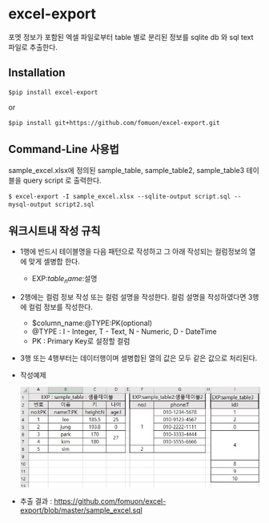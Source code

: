 # excel-export
포멧 정보가 포함된 엑셀 파일로부터 table 별로 분리된 정보를 sqlite db 와 sql text 파일로 추출한다.

## Installation

```
$pip install excel-export
```
or
```
$pip install git+https://github.com/fomuon/excel-export.git
```

## Command-Line 사용법

sample_excel.xlsx에 정의된 sample_table, sample_table2, sample_table3 테이블을 query script 로 출력한다.
```
$ excel-export -I sample_excel.xlsx --sqlite-output script.sql --mysql-output script2.sql
```

## 워크시트내 작성 규칙

* 1행에 반드시 테이블명을 다음 패턴으로 작성하고 그 아래 작성되는 컬럼정보의 열에 맞게 셀병합 한다.
	* EXP:$table_name:$설명
* 2행에는 컬럼 정보 작성 또는 컬럼 설명을 작성한다. 컬럼 설명을 작성하였다면 3행에 컬럼 정보를 작성한다.
	* $column_name:@TYPE:PK(optional)
	* @TYPE : I - Integer, T - Text, N - Numeric, D - DateTime
	* PK : Primary Key로 설정할 컬럼
* 3행 또는 4행부터는 데이터행이며 셀병합된 열의 값은 모두 같은 값으로 처리된다.
* 작성예제

  ![example](https://github.com/fomuon/excel-export/blob/master/screenshot.jpg)

* 추출 결과 : https://github.com/fomuon/excel-export/blob/master/sample_excel.sql
